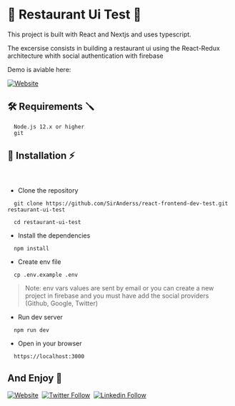 # 🧆 Restaurant Ui Test 🍟

This project is built with React and Nextjs and uses typescript.

The excersise consists in building a restaurant ui using the React-Redux architecture whith social authentication with firebase

Demo is aviable here:

[![Website](https://img.shields.io/website?label=restaurant-ui&style=for-the-badge&url=https%3A%2F%2Fsiranderss.com)](https://imaginamos-frontend-test.vercel.app/)&nbsp;

## 🛠️ Requirements 🪛

```
  Node.js 12.x or higher
  git
```

## 🧰 Installation ⚡

<br>

- Clone the repository

```Shell
  git clone https://github.com/SirAnderss/react-frontend-dev-test.git restaurant-ui-test

  cd restaurant-ui-test
```

- Install the dependencies

```Shell
  npm install
```

- Create env file

```
  cp .env.example .env
```

> Note: env vars values are sent by email or you can create a new project in firebase and you must have add the social providers (Github, Google, Twitter)

- Run dev server

```Shell
  npm run dev
```

- Open in your browser

```
  https://localhost:3000
```

## And Enjoy 🎉

[![Website](https://img.shields.io/website?label=siranderss.com&style=for-the-badge&url=https%3A%2F%2Fsiranderss.com)](https://siranderss.com)&nbsp;
[![Twitter Follow](https://img.shields.io/twitter/follow/Siranderss?color=1DA1F2&logo=twitter&style=for-the-badge)](https://twitter.com/intent/follow?original_referer=https%3A%2F%2Fgithub.com%2FSirAnderss&screen_name=SirAnderss)&nbsp;
[![Linkedin Follow](https://img.shields.io/badge/LinkedIn-0077B5?style=for-the-badge&logo=linkedin&logoColor=white)](https://www.linkedin.com/in/siranderss/?lipi=urn%3Ali%3Apage%3Ad_flagship3_profile_view_base%3B1ooR8qFtQguOLccig4BeUQ%3D%3D)
